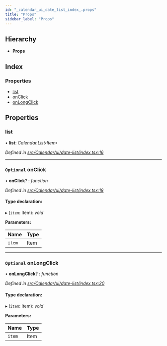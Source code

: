 ```yaml
---
id: "_calendar_ui_date_list_index_.props"
title: "Props"
sidebar_label: "Props"
---
```


## Hierarchy

* **Props**

## Index

### Properties

* [list](_calendar_ui_date_list_index_.props.md#list)
* [onClick](_calendar_ui_date_list_index_.props.md#optional-onclick)
* [onLongClick](_calendar_ui_date_list_index_.props.md#optional-onlongclick)

## Properties

###  list

• **list**: *Calendar.List‹Item›*

*Defined in [src/Calendar/ui/date-list/index.tsx:16](https://github.com/tarojsx/ui/blob/bc31158/src/Calendar/ui/date-list/index.tsx#L16)*

___

### `Optional` onClick

• **onClick**? : *function*

*Defined in [src/Calendar/ui/date-list/index.tsx:18](https://github.com/tarojsx/ui/blob/bc31158/src/Calendar/ui/date-list/index.tsx#L18)*

#### Type declaration:

▸ (`item`: Item): *void*

**Parameters:**

Name | Type |
------ | ------ |
`item` | Item |

___

### `Optional` onLongClick

• **onLongClick**? : *function*

*Defined in [src/Calendar/ui/date-list/index.tsx:20](https://github.com/tarojsx/ui/blob/bc31158/src/Calendar/ui/date-list/index.tsx#L20)*

#### Type declaration:

▸ (`item`: Item): *void*

**Parameters:**

Name | Type |
------ | ------ |
`item` | Item |
